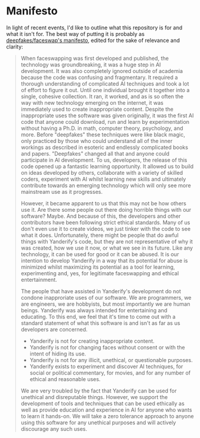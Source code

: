 # Manifesto
In light of recent events, I'd like to outline what this repository is for and what it isn't for.
The best way of putting it is probably as [deepfakes/faceswap's manifesto](https://github.com/deepfakes/faceswap#manifesto), edited for the sake of relevance and clarity:
> When faceswapping was first developed and published, the technology was groundbreaking, it was a huge step in AI development. It was also completely ignored outside of academia because the code was confusing and fragmentary. It required a thorough understanding of complicated AI techniques and took a lot of effort to figure it out. Until one individual brought it together into a single, cohesive collection. It ran, it worked, and as is so often the way with new technology emerging on the internet, it was immediately used to create inappropriate content. Despite the inappropriate uses the software was given originally, it was the first AI code that anyone could download, run and learn by experimentation without having a Ph.D. in math, computer theory, psychology, and more. Before "deepfakes" these techniques were like black magic, only practiced by those who could understand all of the inner workings as described in esoteric and endlessly complicated books and papers.
> "Deepfakes" changed all that and anyone could participate in AI development. To us, developers, the release of this code opened up a fantastic learning opportunity. It allowed us to build on ideas developed by others, collaborate with a variety of skilled coders, experiment with AI whilst learning new skills and ultimately contribute towards an emerging technology which will only see more mainstream use as it progresses.
>
> However, it became apparent to us that this may not be how others use it. Are there some people out there doing horrible things with our software? Maybe. And because of this, the developers and other contributors have been following strict ethical standards. Many of us don't even use it to create videos, we just tinker with the code to see what it does. Unfortunately, there might be people that do awful things with Yanderify's code, but they are not representative of why it was created, how we use it now, or what we see in its future. Like any technology, it can be used for good or it can be abused. It is our intention to develop Yanderify in a way that its potential for abuse is minimized whilst maximizing its potential as a tool for learning, experimenting and, yes, for legitimate faceswapping and ethical entertainment.
>
> The people that have assisted in Yanderify's development do not condone inapproriate uses of our software. We are programmers, we are engineers, we are hobbyists, but most importantly we are human beings. Yanderify was always intended for entertaining and educating. To this end, we feel that it's time to come out with a standard statement of what this software is and isn't as far as us developers are concerned.
>
>    - Yanderify is not for creating inappropriate content.
>    - Yanderify is not for changing faces without consent or with the intent of hiding its use.
>    - Yanderify is not for any illicit, unethical, or questionable purposes.
>    - Yanderify exists to experiment and discover AI techniques, for social or political commentary, for movies, and for any number of ethical and reasonable uses.
>
> We are very troubled by the fact that Yanderify can be used for unethical and disreputable things. However, we support the development of tools and techniques that can be used ethically as well as provide education and experience in AI for anyone who wants to learn it hands-on. We will take a zero tolerance approach to anyone using this software for any unethical purposes and will actively discourage any such uses.